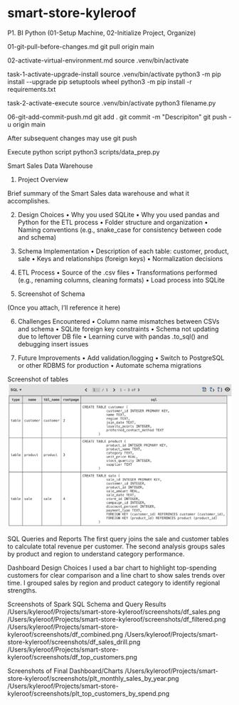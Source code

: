 # smart-store-kyleroof
P1. BI Python (01-Setup Machine, 02-Initialize Project, Organize)

01-git-pull-before-changes.md
git pull origin main

02-activate-virtual-environment.md
source .venv/bin/activate

task-1-activate-upgrade-install
source .venv/bin/activate
python3 -m pip install --upgrade pip setuptools wheel
python3 -m pip install -r requirements.txt

task-2-activate-execute
source .venv/bin/activate
python3 filename.py

06-git-add-commit-push.md
git add .
git commit -m "Descripiton"
git push -u origin main

After subsequent changes may use
git push

Execute python script
python3 scripts/data_prep.py

Smart Sales Data Warehouse

1. Project Overview

Brief summary of the Smart Sales data warehouse and what it accomplishes.

2. Design Choices
	•	Why you used SQLite
	•	Why you used pandas and Python for the ETL process
	•	Folder structure and organization
	•	Naming conventions (e.g., snake_case for consistency between code and schema)

3. Schema Implementation
	•	Description of each table: customer, product, sale
	•	Keys and relationships (foreign keys)
	•	Normalization decisions

4. ETL Process
	•	Source of the .csv files
	•	Transformations performed (e.g., renaming columns, cleaning formats)
	•	Load process into SQLite

5. Screenshot of Schema

(Once you attach, I’ll reference it here)

6. Challenges Encountered
	•	Column name mismatches between CSVs and schema
	•	SQLite foreign key constraints
	•	Schema not updating due to leftover DB file
	•	Learning curve with pandas .to_sql() and debugging insert issues

7. Future Improvements
	•	Add validation/logging
	•	Switch to PostgreSQL or other RDBMS for production
	•	Automate schema migrations

Screenshot of tables
![alt text](image.png)

SQL Queries and Reports
The first query joins the sale and customer tables to calculate total revenue per customer. The second analysis groups sales by product and region to understand category performance.

Dashboard Design Choices
I used a bar chart to highlight top-spending customers for clear comparison and a line chart to show sales trends over time. I grouped sales by region and product category to identify regional strengths.

Screenshots of Spark SQL Schema and Query Results
/Users/kyleroof/Projects/smart-store-kyleroof/screenshots/df_sales.png
/Users/kyleroof/Projects/smart-store-kyleroof/screenshots/df_filtered.png
/Users/kyleroof/Projects/smart-store-kyleroof/screenshots/df_combined.png
/Users/kyleroof/Projects/smart-store-kyleroof/screenshots/df_sales_drill.png
/Users/kyleroof/Projects/smart-store-kyleroof/screenshots/df_top_customers.png

Screenshots of Final Dashboard/Charts
/Users/kyleroof/Projects/smart-store-kyleroof/screenshots/plt_monthly_sales_by_year.png
/Users/kyleroof/Projects/smart-store-kyleroof/screenshots/plt_top_customers_by_spend.png
